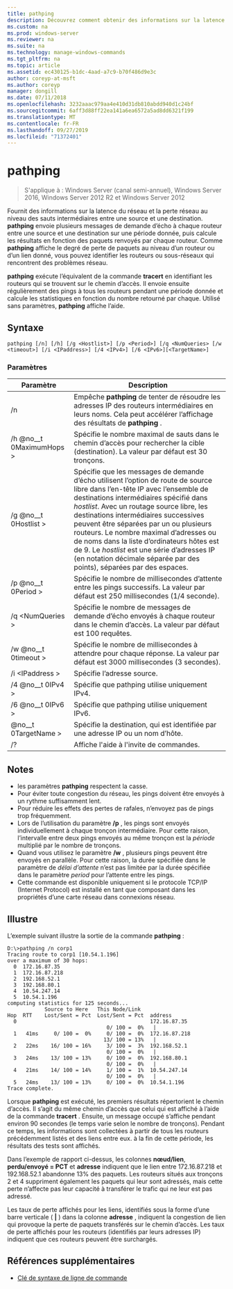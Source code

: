 ```yaml
---
title: pathping
description: Découvrez comment obtenir des informations sur la latence et la perte du réseau à l’aide de la commande pathping.
ms.custom: na
ms.prod: windows-server
ms.reviewer: na
ms.suite: na
ms.technology: manage-windows-commands
ms.tgt_pltfrm: na
ms.topic: article
ms.assetid: ec430125-b1dc-4aad-a7c9-b70f486d9e3c
author: coreyp-at-msft
ms.author: coreyp
manager: dongill
ms.date: 07/11/2018
ms.openlocfilehash: 3232aaac979aa4e410d31db810abdd940d1c24bf
ms.sourcegitcommit: 6aff3d88ff22ea141a6ea6572a5ad8dd6321f199
ms.translationtype: MT
ms.contentlocale: fr-FR
ms.lasthandoff: 09/27/2019
ms.locfileid: "71372401"
---
```

# <a name="pathping"></a>pathping

>S'applique à : Windows Server (canal semi-annuel), Windows Server 2016, Windows Server 2012 R2 et Windows Server 2012

Fournit des informations sur la latence du réseau et la perte réseau au niveau des sauts intermédiaires entre une source et une destination. **pathping** envoie plusieurs messages de demande d’écho à chaque routeur entre une source et une destination sur une période donnée, puis calcule les résultats en fonction des paquets renvoyés par chaque routeur. Comme **pathping** affiche le degré de perte de paquets au niveau d’un routeur ou d’un lien donné, vous pouvez identifier les routeurs ou sous-réseaux qui rencontrent des problèmes réseau. 

**pathping** exécute l’équivalent de la commande **tracert** en identifiant les routeurs qui se trouvent sur le chemin d’accès. Il envoie ensuite régulièrement des pings à tous les routeurs pendant une période donnée et calcule les statistiques en fonction du nombre retourné par chaque. Utilisé sans paramètres, **pathping** affiche l’aide. 

## <a name="syntax"></a>Syntaxe
```
pathping [/n] [/h] [/g <Hostlist>] [/p <Period>] [/q <NumQueries> [/w <timeout>] [/i <IPaddress>] [/4 <IPv4>] [/6 <IPv6>][<TargetName>]
```
### <a name="parameters"></a>Paramètres
|Paramètre|Description|
|-------|--------|
|/n|Empêche **pathping** de tenter de résoudre les adresses IP des routeurs intermédiaires en leurs noms. Cela peut accélérer l’affichage des résultats de **pathping** .|
|/h @no__t 0MaximumHops >|Spécifie le nombre maximal de sauts dans le chemin d’accès pour rechercher la cible (destination). La valeur par défaut est 30 tronçons.|
|/g @no__t 0Hostlist >|Spécifie que les messages de demande d’écho utilisent l’option de route de source libre dans l’en-tête IP avec l’ensemble de destinations intermédiaires spécifié dans *hostlist*. Avec un routage source libre, les destinations intermédiaires successives peuvent être séparées par un ou plusieurs routeurs. Le nombre maximal d’adresses ou de noms dans la liste d’ordinateurs hôtes est de 9. Le *hostlist* est une série d’adresses IP (en notation décimale séparée par des points), séparées par des espaces.|
|/p @no__t 0Period >|Spécifie le nombre de millisecondes d’attente entre les pings successifs. La valeur par défaut est 250 millisecondes (1/4 seconde).|
|/q \<NumQueries >|Spécifie le nombre de messages de demande d’écho envoyés à chaque routeur dans le chemin d’accès. La valeur par défaut est 100 requêtes.|
|/w @no__t 0timeout >|Spécifie le nombre de millisecondes à attendre pour chaque réponse. La valeur par défaut est 3000 millisecondes (3 secondes).|
|/i \<IPaddress >|Spécifie l’adresse source.|
|/4 @no__t 0IPv4 >|Spécifie que pathping utilise uniquement IPv4.|
|/6 @no__t 0IPv6 >|Spécifie que pathping utilise uniquement IPv6.|
|@no__t 0TargetName >|Spécifie la destination, qui est identifiée par une adresse IP ou un nom d’hôte.|
|/?|Affiche l'aide à l'invite de commandes.|

## <a name="remarks"></a>Notes
-   les paramètres **pathping** respectent la casse.
-   Pour éviter toute congestion du réseau, les pings doivent être envoyés à un rythme suffisamment lent.
-   Pour réduire les effets des pertes de rafales, n’envoyez pas de pings trop fréquemment.
-   Lors de l’utilisation du paramètre **/p** , les pings sont envoyés individuellement à chaque tronçon intermédiaire. Pour cette raison, l’intervalle entre deux pings envoyés au même tronçon est la *période* multiplié par le nombre de tronçons.
-   Quand vous utilisez le paramètre **/w** , plusieurs pings peuvent être envoyés en parallèle. Pour cette raison, la durée spécifiée dans le paramètre de *délai d’attente* n’est pas limitée par la durée spécifiée dans le paramètre *period* pour l’attente entre les pings.
-   Cette commande est disponible uniquement si le protocole TCP/IP (Internet Protocol) est installé en tant que composant dans les propriétés d’une carte réseau dans connexions réseau.

## <a name="BKMK_Examples"></a>Illustre

L’exemple suivant illustre la sortie de la commande **pathping** :

```
D:\>pathping /n corp1
Tracing route to corp1 [10.54.1.196]
over a maximum of 30 hops:
  0  172.16.87.35
  1  172.16.87.218
  2  192.168.52.1
  3  192.168.80.1
  4  10.54.247.14
  5  10.54.1.196
computing statistics for 125 seconds...
            Source to Here   This Node/Link
Hop  RTT    Lost/Sent = Pct  Lost/Sent = Pct  address
  0                                           172.16.87.35
                                0/ 100 =  0%   |
  1   41ms     0/ 100 =  0%     0/ 100 =  0%  172.16.87.218
                               13/ 100 = 13%   |
  2   22ms    16/ 100 = 16%     3/ 100 =  3%  192.168.52.1
                                0/ 100 =  0%   |
  3   24ms    13/ 100 = 13%     0/ 100 =  0%  192.168.80.1
                                0/ 100 =  0%   |
  4   21ms    14/ 100 = 14%     1/ 100 =  1%  10.54.247.14
                                0/ 100 =  0%   |
  5   24ms    13/ 100 = 13%     0/ 100 =  0%  10.54.1.196
Trace complete.
```
Lorsque **pathping** est exécuté, les premiers résultats répertorient le chemin d’accès. Il s’agit du même chemin d’accès que celui qui est affiché à l’aide de la commande **tracert** . Ensuite, un message occupé s’affiche pendant environ 90 secondes (le temps varie selon le nombre de tronçons). Pendant ce temps, les informations sont collectées à partir de tous les routeurs précédemment listés et des liens entre eux. à la fin de cette période, les résultats des tests sont affichés.

Dans l’exemple de rapport ci-dessus, les colonnes **nœud/lien**, **perdu/envoyé = PCT** et **adresse** indiquent que le lien entre 172.16.87.218 et 192.168.52.1 abandonne 13% des paquets. Les routeurs situés aux tronçons 2 et 4 suppriment également les paquets qui leur sont adressés, mais cette perte n’affecte pas leur capacité à transférer le trafic qui ne leur est pas adressé.

Les taux de perte affichés pour les liens, identifiés sous la forme d’une barre verticale ( **|** ) dans la colonne **adresse** , indiquent la congestion de lien qui provoque la perte de paquets transférés sur le chemin d’accès. Les taux de perte affichés pour les routeurs (identifiés par leurs adresses IP) indiquent que ces routeurs peuvent être surchargés.

## <a name="additional-references"></a>Références supplémentaires
-   [Clé de syntaxe de ligne de commande](command-line-syntax-key.md)